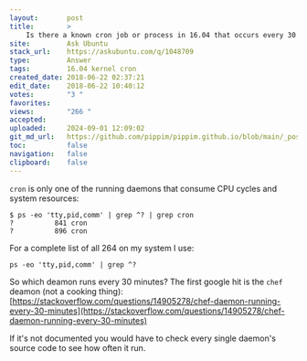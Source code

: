 ```yaml
---
layout:       post
title:        >
    Is there a known cron job or process in 16.04 that occurs every 30 or 60 minutes?
site:         Ask Ubuntu
stack_url:    https://askubuntu.com/q/1048709
type:         Answer
tags:         16.04 kernel cron
created_date: 2018-06-22 02:37:21
edit_date:    2018-06-22 10:40:12
votes:        "3 "
favorites:    
views:        "266 "
accepted:     
uploaded:     2024-09-01 12:09:02
git_md_url:   https://github.com/pippim/pippim.github.io/blob/main/_posts/2018/2018-06-22-Is-there-a-known-cron-job-or-process-in-16.04-that-occurs-every-30-or-60-minutes_.md
toc:          false
navigation:   false
clipboard:    false
---
```


`cron` is only one of the running daemons that consume CPU cycles and system resources:

``` 
$ ps -eo 'tty,pid,comm' | grep ^? | grep cron
?          841 cron
?          896 cron
```

For a complete list of all 264 on my system I use:

``` 
ps -eo 'tty,pid,comm' | grep ^?
```


So which deamon runs every 30 minutes? The first google hit is the `chef` deamon (not a cooking thing): [https://stackoverflow.com/questions/14905278/chef-daemon-running-every-30-minutes](https://stackoverflow.com/questions/14905278/chef-daemon-running-every-30-minutes)

If it's not documented you would have to check every single daemon's source code to see how often it run.
